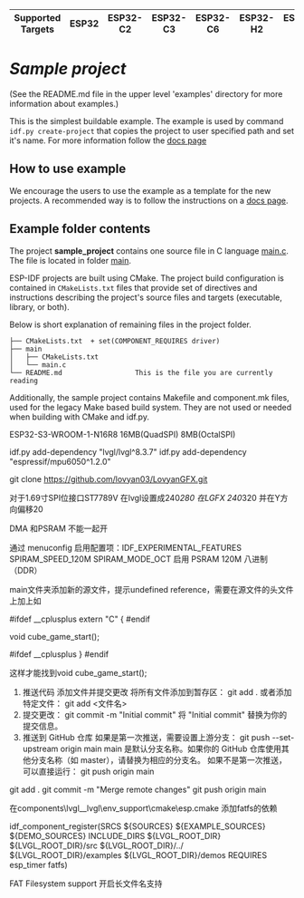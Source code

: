 | Supported Targets | ESP32 | ESP32-C2 | ESP32-C3 | ESP32-C6 | ESP32-H2 | ESP32-S2 | ESP32-S3 |
| ----------------- | ----- | -------- | -------- | -------- | -------- | -------- | -------- |

# _Sample project_

(See the README.md file in the upper level 'examples' directory for more information about examples.)

This is the simplest buildable example. The example is used by command `idf.py create-project`
that copies the project to user specified path and set it's name. For more information follow the [docs page](https://docs.espressif.com/projects/esp-idf/en/latest/api-guides/build-system.html#start-a-new-project)



## How to use example
We encourage the users to use the example as a template for the new projects.
A recommended way is to follow the instructions on a [docs page](https://docs.espressif.com/projects/esp-idf/en/latest/api-guides/build-system.html#start-a-new-project).

## Example folder contents

The project **sample_project** contains one source file in C language [main.c](main/main.c). The file is located in folder [main](main).

ESP-IDF projects are built using CMake. The project build configuration is contained in `CMakeLists.txt`
files that provide set of directives and instructions describing the project's source files and targets
(executable, library, or both). 

Below is short explanation of remaining files in the project folder.

```
├── CMakeLists.txt  + set(COMPONENT_REQUIRES driver)
├── main
│   ├── CMakeLists.txt
│   └── main.c
└── README.md                  This is the file you are currently reading
```
Additionally, the sample project contains Makefile and component.mk files, used for the legacy Make based build system. 
They are not used or needed when building with CMake and idf.py.

ESP32-S3-WROOM-1-N16R8 16MB(QuadSPI) 8MB(OctalSPI)

idf.py add-dependency "lvgl/lvgl^8.3.7"
idf.py add-dependency "espressif/mpu6050^1.2.0"

git clone https://github.com/lovyan03/LovyanGFX.git

对于1.69寸SPI位接口ST7789V 在lvgl设置成240*280 在LGFX 240*320 并在Y方向偏移20

DMA 和PSRAM 不能一起开

通过 menuconfig 启用配置项：IDF_EXPERIMENTAL_FEATURES SPIRAM_SPEED_120M SPIRAM_MODE_OCT 启用 PSRAM 120M 八进制 （DDR）

main文件夹添加新的源文件，提示undefined reference，需要在源文件的头文件上加上如

#ifdef __cplusplus
extern "C" {
#endif

void cube_game_start();

#ifdef __cplusplus
}
#endif

这样才能找到void cube_game_start();

1. 推送代码
添加文件并提交更改
将所有文件添加到暂存区：
git add .
或者添加特定文件：
git add <文件名>
2. 提交更改：
git commit -m "Initial commit"
将 "Initial commit" 替换为你的提交信息。
3. 推送到 GitHub 仓库
如果是第一次推送，需要设置上游分支：
git push --set-upstream origin main
main 是默认分支名称。如果你的 GitHub 仓库使用其他分支名称（如 master），请替换为相应的分支名。
如果不是第一次推送，可以直接运行：
git push origin main

git add .
git commit -m "Merge remote changes"
git push origin main

在components\lvgl__lvgl\env_support\cmake\esp.cmake
添加fatfs的依赖

idf_component_register(SRCS ${SOURCES} ${EXAMPLE_SOURCES} ${DEMO_SOURCES}
      INCLUDE_DIRS ${LVGL_ROOT_DIR} ${LVGL_ROOT_DIR}/src ${LVGL_ROOT_DIR}/../
                   ${LVGL_ROOT_DIR}/examples ${LVGL_ROOT_DIR}/demos
      REQUIRES esp_timer fatfs)

FAT Filesystem support 开启长文件名支持

